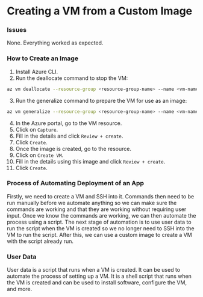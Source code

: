# Creating a VM from a Custom Image

### Issues

None. Everything worked as expected.

### How to Create an Image

1. Install Azure CLI.
2. Run the deallocate command to stop the VM:

```bash
az vm deallocate --resource-group <resource-group-name> --name <vm-name>
```

3. Run the generalize command to prepare the VM for use as an image:

```bash
az vm generalize --resource-group <resource-group-name> --name <vm-name>
```

4. In the Azure portal, go to the VM resource.
5. Click on `Capture`.
6. Fill in the details and click `Review + create`.
7. Click `Create`.
8. Once the image is created, go to the resource.
9. Click on `Create VM`.
10. Fill in the details using this image and click `Review + create`.
11. Click `Create`.

### Process of Automating Deployment of an App

Firstly, we need to create a VM and SSH into it. Commands then need to be run manually before we automate anything so we can make sure the commands are working and that they are working without requiring user input. Once we know the commands are working, we can then automate the process using a script. The next stage of automation is to use user data to run the script when the VM is created so we no longer need to SSH into the VM to run the script. After this, we can use a custom image to create a VM with the script already run.

### User Data

User data is a script that runs when a VM is created. It can be used to automate the process of setting up a VM. It is a shell script that runs when the VM is created and can be used to install software, configure the VM, and more.
